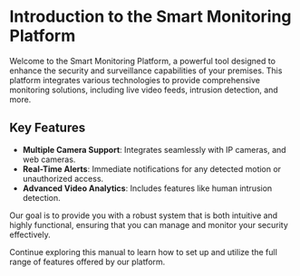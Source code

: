 # Introduction to the Smart Monitoring Platform

Welcome to the Smart Monitoring Platform, a powerful tool designed to enhance the security and surveillance capabilities of your premises. This platform integrates various technologies to provide comprehensive monitoring solutions, including live video feeds, intrusion detection, and more.

## Key Features

- **Multiple Camera Support**: Integrates seamlessly with IP cameras, and web cameras.
- **Real-Time Alerts**: Immediate notifications for any detected motion or unauthorized access.
- **Advanced Video Analytics**: Includes features like human intrusion detection.

Our goal is to provide you with a robust system that is both intuitive and highly functional, ensuring that you can manage and monitor your security effectively.

Continue exploring this manual to learn how to set up and utilize the full range of features offered by our platform.
